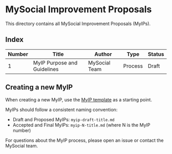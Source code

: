 # MySocial Improvement Proposals

This directory contains all MySocial Improvement Proposals (MyIPs).

## Index

| Number | Title | Author | Type | Status |
|--------|-------|--------|------|--------|
| 1 | MyIP Purpose and Guidelines | MySocial Team | Process | Draft |

## Creating a new MyIP

When creating a new MyIP, use the [MyIP template](./myip-template.md) as a starting point.

MyIPs should follow a consistent naming convention:
- Draft and Proposed MyIPs: `myip-draft-title.md`
- Accepted and Final MyIPs: `myip-N-title.md` (where N is the MyIP number)

For questions about the MyIP process, please open an issue or contact the MySocial team.